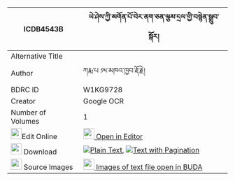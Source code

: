 |ICDB4543B|ཡེ་ཤེས་ཀྱི་མགོན་པོ་བེར་ནག་ཅན་ལྕམ་དྲལ་གྱི་བསྙེན་སྒྲུབ་སྐོར། 
| --- | --- 
|Alternative Title |
|Author| ཀརྨ་པ ༡༥་མཁའ་ཁྱབ་རྡོ་རྗེ།
|BDRC ID | W1KG9728
|Creator | Google OCR
|Number of Volumes| 1
|<img width="25" src="https://img.icons8.com/color/25/000000/edit-property.png">Edit Online| [<img width="25" src="https://avatars.githubusercontent.com/u/45091458?s=200&v=4"> Open in Editor](http://editor.openpecha.org/ICDB4543B)
|<img width="25" src="https://img.icons8.com/fluent/48/000000/download-2.png"/>  Download | [![](https://img.icons8.com/color/20/000000/txt.png)Plain Text](https://github.com/Openpecha/ICDB4543B/releases/download/v1/yeshe_kyi_gonpo_bernak_chen_ch_plain_ICDB4543B.zip), [![](https://img.icons8.com/color/20/000000/txt.png)Text with Pagination](https://github.com/Openpecha/ICDB4543B/releases/download/v1/yeshe_kyi_gonpo_bernak_chen_ch_pages_ICDB4543B.zip)
|<img width="25" src="https://img.icons8.com/plasticine/100/000000/pictures-folder.png"/>  Source Images | [<img width="25" src="https://library.bdrc.io/icons/BUDA-small.svg"> Images of text file open in BUDA](https://library.bdrc.io/show/bdr:W1KG9728)
